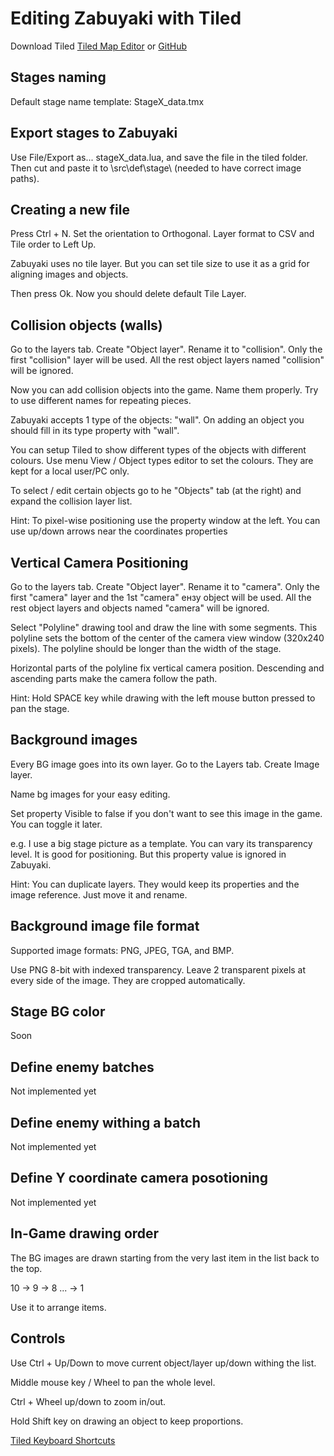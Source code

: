 # Editing Zabuyaki with Tiled #
Download Tiled [Tiled Map Editor](http://www.mapeditor.org) or [GitHub](https://github.com/bjorn/tiled)

## Stages naming ##
Default stage name template: StageX_data.tmx

## Export stages to Zabuyaki ##
Use File/Export as... stageX_data.lua, and save the file in the tiled folder. Then cut and paste it to \src\def\stage\ (needed to have correct image paths).

## Creating a new file ##
Press Ctrl + N. Set the orientation to Orthogonal. Layer format to CSV and Tile order to Left Up.

Zabuyaki uses no tile layer. But you can set tile size to use it as a grid for aligning images and objects.

Then press Ok. Now you should delete default Tile Layer.

## Collision objects (walls) ##
Go to the layers tab. Create "Object layer". Rename it to "collision".
Only the first "collision" layer will be used. All the rest object layers named "collision" will be ignored. 

Now you can add collision objects into the game.
Name them properly. Try to use different names for repeating pieces.

Zabuyaki accepts 1 type of the objects: "wall". On adding an object you should fill in its type property with "wall".

You can setup Tiled to show different types of the objects with different colours. Use menu View / Object types editor to set the colours. They are kept for a local user/PC only.
 
To select / edit certain objects go to he "Objects" tab (at the right) and expand the collision layer list.

Hint: To pixel-wise positioning use the property window at the left. You can use up/down arrows near the coordinates properties 

## Vertical Camera Positioning ##
Go to the layers tab. Create "Object layer". Rename it to "camera".
Only the first "camera" layer and the 1st "camera" ензу object will be used.
All the rest object layers and objects named "camera" will be ignored. 

Select "Polyline" drawing tool and draw the line with some segments.
This polyline sets the bottom of the center of the camera view window (320x240 pixels).
The polyline should be longer than the width of the stage.

Horizontal parts of the polyline fix vertical camera position. Descending and ascending parts make
the camera follow the path.

Hint: Hold SPACE key while drawing with the left mouse button pressed to pan the stage.

## Background images ##
Every BG image goes into its own layer. Go to the Layers tab. Create Image layer.

Name bg images for your easy editing.
 
Set property Visible to false if you don't want to see this image in the game. You can toggle it later.
  
e.g. I use a big stage picture as a template. You can vary its transparency level.
It is good for positioning. But this property value is ignored in Zabuyaki.

Hint: You can duplicate layers. They would keep its properties and the image reference. Just move it and rename.
  
## Background image file format ##
Supported image formats: PNG, JPEG, TGA, and BMP.

Use PNG 8-bit with indexed transparency. Leave 2 transparent pixels at every side of the image. They are cropped automatically. 

## Stage BG color ##
Soon

## Define enemy batches ##
Not implemented yet

## Define enemy withing a batch ##
Not implemented yet

## Define Y coordinate camera posotioning ##
Not implemented yet

## In-Game drawing order ##
The BG images are drawn starting from the very last item in the list back to the top.

10 -> 9 -> 8 ... -> 1

Use it to arrange items.

## Controls ##
Use Ctrl + Up/Down to move current object/layer up/down withing the list.

Middle mouse key / Wheel to pan the whole level.

Ctrl + Wheel up/down to zoom in/out.

Hold Shift key on drawing an object to keep proportions.

[Tiled Keyboard Shortcuts](https://github.com/bjorn/tiled/wiki/Keyboard-Shortcuts)